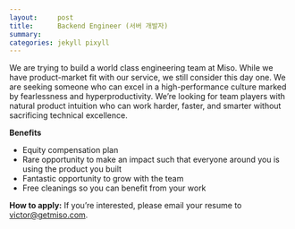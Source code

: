 ```yaml
---
layout:     post
title:      Backend Engineer (서버 개발자)
summary:    
categories: jekyll pixyll
---
```


We are trying to build a world class engineering team at Miso. While we have product-market fit with our service, we still consider this day one. We are seeking someone who can excel in a high-performance culture marked by fearlessness and hyperproductivity. We’re looking for team players with natural product intuition who can work harder, faster, and smarter without sacrificing technical excellence.

<strong>Benefits</strong>
<ul>
	<li>Equity compensation plan</li>
	<li>Rare opportunity to make an impact such that everyone around you is using the product you built</li>
	<li>Fantastic opportunity to grow with the team</li>
	<li>Free cleanings so you can benefit from your work</li>
</ul>

<strong>How to apply:</strong> If you’re interested, please email your resume to <a href="mailto:victor@getmiso.com">victor@getmiso.com</a>.